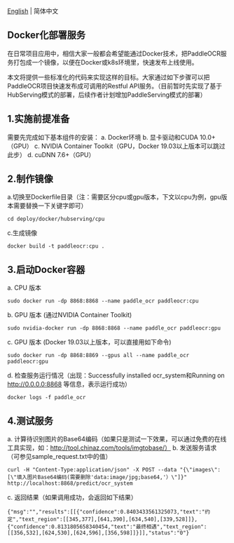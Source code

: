 [English](README.md) | 简体中文

## Docker化部署服务

在日常项目应用中，相信大家一般都会希望能通过Docker技术，把PaddleOCR服务打包成一个镜像，以便在Docker或k8s环境里，快速发布上线使用。

本文将提供一些标准化的代码来实现这样的目标。大家通过如下步骤可以把PaddleOCR项目快速发布成可调用的Restful
API服务。（目前暂时先实现了基于HubServing模式的部署，后续作者计划增加PaddleServing模式的部署）

## 1.实施前提准备

需要先完成如下基本组件的安装：
a. Docker环境
b. 显卡驱动和CUDA 10.0+（GPU）
c. NVIDIA Container Toolkit（GPU，Docker 19.03以上版本可以跳过此步）
d. cuDNN 7.6+（GPU）

## 2.制作镜像

a.切换至Dockerfile目录（注：需要区分cpu或gpu版本，下文以cpu为例，gpu版本需要替换一下关键字即可）

```
cd deploy/docker/hubserving/cpu
```

c.生成镜像

```
docker build -t paddleocr:cpu .
```

## 3.启动Docker容器

a. CPU 版本

```
sudo docker run -dp 8868:8868 --name paddle_ocr paddleocr:cpu
```

b. GPU 版本 (通过NVIDIA Container Toolkit)

```
sudo nvidia-docker run -dp 8868:8868 --name paddle_ocr paddleocr:gpu
```

c. GPU 版本 (Docker 19.03以上版本，可以直接用如下命令)

```
sudo docker run -dp 8868:8869 --gpus all --name paddle_ocr paddleocr:gpu
```

d. 检查服务运行情况（出现：Successfully installed ocr_system和Running on http://0.0.0.0:8868 等信息，表示运行成功）

```
docker logs -f paddle_ocr
```

## 4.测试服务

a.
计算待识别图片的Base64编码（如果只是测试一下效果，可以通过免费的在线工具实现，如：http://tool.chinaz.com/tools/imgtobase/）
b. 发送服务请求（可参见sample_request.txt中的值）

```
curl -H "Content-Type:application/json" -X POST --data "{\"images\": [\"填入图片Base64编码(需要删除'data:image/jpg;base64,'）\"]}" http://localhost:8868/predict/ocr_system
```

c. 返回结果（如果调用成功，会返回如下结果）

```
{"msg":"","results":[[{"confidence":0.8403433561325073,"text":"约定","text_region":[[345,377],[641,390],[634,540],[339,528]]},{"confidence":0.8131805658340454,"text":"最终相遇","text_region":[[356,532],[624,530],[624,596],[356,598]]}]],"status":"0"}
```
